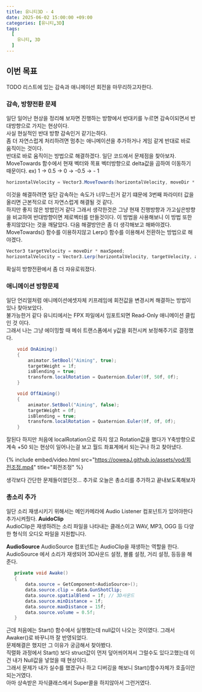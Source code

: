 ```yaml
---
title: 유니티3D - 4
date: 2025-06-02 15:00:00 +09:00
categories: [유니티,3D]
tags:
  [
    유니티, 3D
  ]
---
```

## 이번 목표
TODO 리스트에 있는 감속과 애니메이션 회전을 마무리하고자한다.

### 감속, 방향전환 문제
일단 일어난 현상을 정리해 보자면 진행하는 방향에서 반대키를 누르면 감속이되면서 반대방향으로 가지는 현상이다.  
사실 현실적인 반대 방향 감속인거 같기는하다.  
좀 더 자연스럽게 처리하려면 멈추는 애니메이션을 추가하거나 게임 같게 반대로 바로 움직이는 것이다.  
반대로 바로 움직이는 방법으로 해결하겠다. 일단 코드에서 문제점을 찾아보자.  
MoveTowards 함수에서 현재 벡터와 목표 벡터방향으로 delta값을 곱하여 이동하기 때문이다. ex) 1 -> 0.5 -> 0 -> -0.5 -> - 1
```c#
horizontalVelocity = Vector3.MoveTowards(horizontalVelocity, moveDir * maxSpeed, acceleration * Time.deltaTime);
```
이것을 해결하려면 일단 감속하는 속도가 너무느린거 같기 떄문에 3번째 파라미터 값을 올리면 근본적으로 더 자연스럽게 해결될 것 같다.  
하지만 좋지 않은 방법인거 같다 그래서 생각한것은 그냥 현재 진행방향과 가고싶은방향을 비교하여 반대방향이면 제로벡터를 만들것이다.
이 방법을 사용해보니 이 방법 또한 좋지않았다는 것을 깨달았다. 다음 해결방안은 좀 더 생각해보고 해봐야겠다.  
MoveTowards() 함수를 이용하지않고 Lerp() 함수를 이용해서 전환하는 방법으로 해야겠다.
```c#
Vector3 targetVelocity = moveDir * maxSpeed;
horizontalVelocity = Vector3.Lerp(horizontalVelocity, targetVelocity, acceleration * Time.deltaTime);
```
확실히 방향전환에서 좀 더 자유로워졌다. 

### 애니메이션 방향문제
일단 언리얼처럼 애니메이션에셋자체 키프레임에 회전값을 변경시켜 해결하는 방법이 있나 찾아보았다.  
불가능한거 같다 유니티에서는 FPX 파일에서 임포트되면 Read-Only 애니메이션 클립인 것 이다.  
그래서 나는 그냥 에이밍할 때 메쉬 트랜스폼에서 y값을 회전시켜 보정해주기로 결정했다.  
```c#
    void OnAiming()
    {
        animator.SetBool("Aiming", true);
        targetWeight = 1f;
        isBlending = true;
        transform.localRotation = Quaternion.Euler(0f, 50f, 0f);
    }

    void OffAiming()
    {
        animator.SetBool("Aiming", false);
        targetWeight = 0f;
        isBlending = true;
        transform.localRotation = Quaternion.Euler(0f, 0f, 0f);
    }
```
잘된다 하지만 처음에 localRotation으로 하지 않고 Rotation값을 했다가 Y축방향으로 계속 +50 되는 현상이 일어나는걸 보고 월드 좌표계에서 되는구나 하고 찾아냈다.  

{% include embed/video.html src="https://ooweaJ.github.io/assets/vod/회전조정.mp4" title="회전조정" %}

생각보다 간단한 문제들이였던것...  추가로 오늘은 총소리를 추가하고 끝내보도록해보자  

### 총소리 추가
일단 소리 재생시키기 위해서는 메인카메라에 Audio Listener 컴포넌트가 있어야한다 추가시켜줬다.
**AuidoClip**  
AudioClip은 재생하려는 소리 파일을 나타내는 클래스이고 WAV, MP3, OGG 등 다양한 형식의 오디오 파일을 지원합니다.

**AudioSource**
AudioSource 컴포넌트는 AudioClip을 재생하는 역할을 한다.  
AudioSource 에서 소리가 재생되어 3D사운드 설정, 볼륨 설정, 거리 설정, 등등을 해준다.  

```c#
   private void Awake()
   {
       data.source = GetComponent<AudioSource>();
       data.source.clip = data.GunShotClip;
       data.source.spatialBlend = 1f; // 3D사운드
       data.source.minDistance = 1f;
       data.source.maxDistance = 15f;
       data.source.volume = 0.5f;
   }
```

근데 처음에는 Start() 함수에서 실행했는데 null값이 나오는 것이였다. 그래서 Awaker()로 바꾸니까 잘 반영되었다.  
문제해결은 했지만 그 이유가 궁금해서 찾아봤다.  
직렬화 과정에서 Start() 보다 struct값이 먼저 덮어씌어져서 그럴수도 있다고했는데 이건 내가 Null값을 넣었을 때 현상이다.  
그래서 문제가 내가 실수를 했겠구나 하고 디버깅을 해보니 Start()함수자체가 호출이안되는거였다.  
아마 상속받은 자식클래스에서 Super콜을 하지않아서 그런거였다.  


